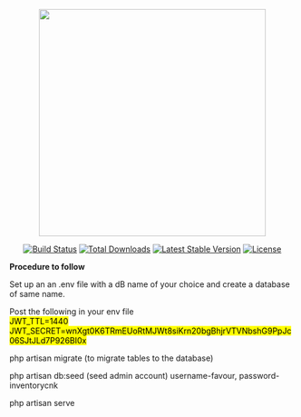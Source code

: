 <p align="center"><a href="https://laravel.com" target="_blank"><img src="https://raw.githubusercontent.com/laravel/art/master/logo-lockup/5%20SVG/2%20CMYK/1%20Full%20Color/laravel-logolockup-cmyk-red.svg" width="400"></a></p>

<p align="center">
<a href="https://travis-ci.org/laravel/framework"><img src="https://travis-ci.org/laravel/framework.svg" alt="Build Status"></a>
<a href="https://packagist.org/packages/laravel/framework"><img src="https://img.shields.io/packagist/dt/laravel/framework" alt="Total Downloads"></a>
<a href="https://packagist.org/packages/laravel/framework"><img src="https://img.shields.io/packagist/v/laravel/framework" alt="Latest Stable Version"></a>
<a href="https://packagist.org/packages/laravel/framework"><img src="https://img.shields.io/packagist/l/laravel/framework" alt="License"></a>
</p>

<b><p>Procedure to follow</p></b>

<p>Set up an an .env file with a dB name of your choice and create a database of same name.</p>
<p>Post the following in your env file <br><mark>JWT_TTL=1440<br>
JWT_SECRET=wnXgt0K6TRmEUoRtMJWt8siKrn20bgBhjrVTVNbshG9PpJc06SJtJLd7P926BI0x</mark></p>
<p>php artisan migrate (to migrate tables to the database)<p>
<p>php artisan db:seed (seed admin account) username-favour, password-inventorycnk</p>
<p>php artisan serve</p>
